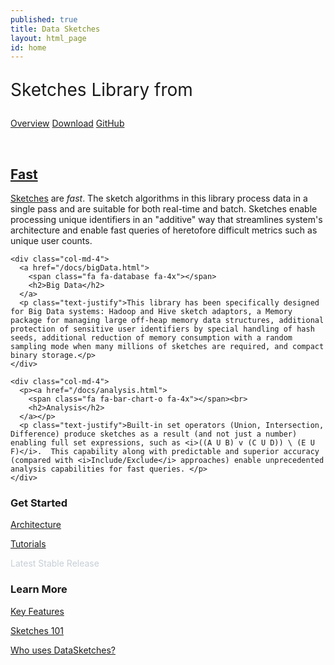 ```yaml
---
published: true
title: Data Sketches
layout: html_page
id: home
---
```


<link rel="stylesheet" href="css/index.css">

<main class="druid-masthead">
  <div class="container">
  <div class="row">
    <div class="col-md-8 col-md-offset-2 text-center">
      <span class="ds-bootlogo"></span>
      <p class="lead" style="font-size: 28px">Sketches Library from <span class="y-bootlogo"></span></p>
      <p>
        <a class="btn btn-lg btn-outline-inverse" href="docs/KeyFeatures.html"><span class="fa fa-info-circle"></span> Overview</a>
        <a class="btn btn-lg btn-outline-inverse" href="downloads.html"><span class="fa fa-download"></span> Download</a>
        <a class="btn btn-lg btn-outline-inverse" href="https://github.com/datasketches"><span class="fa fa-github"></span> GitHub</a>
      </p>
    </div>
  </div>
  </div>
</main>

<div class="container">
  <div class="row">
    <div class="col-md-8 col-md-offset-2 text-center">
    </div>
  </div>
  <div class="row text-center main-marketing">
    <div class="col-md-4">
      <p><a href="/docs/fast.html">
        <span class="fa fa-fighter-jet fa-4x"></span><br>
        <h2>Fast</h2>
      </a></p>
      <p class="text-justify"><a href="/docs/SketchOrigins.html">Sketches</a> are <i>fast</i>. The sketch algorithms in this library process data in a single pass and are suitable for both real-time and batch. Sketches enable processing unique identifiers in an "additive" way that streamlines system's architecture and enable fast queries of heretofore difficult metrics such as unique user counts.</p>
    </div>

    <div class="col-md-4">
      <a href="/docs/bigData.html">
        <span class="fa fa-database fa-4x"></span>
        <h2>Big Data</h2>
      </a>
      <p class="text-justify">This library has been specifically designed for Big Data systems: Hadoop and Hive sketch adaptors, a Memory package for managing large off-heap memory data structures, additional protection of sensitive user identifiers by special handling of hash seeds, additional reduction of memory consumption with a random sampling mode when many millions of sketches are required, and compact binary storage.</p>
    </div>

    <div class="col-md-4">
      <p><a href="/docs/analysis.html">
        <span class="fa fa-bar-chart-o fa-4x"></span><br>
        <h2>Analysis</h2>
      </a></p>
      <p class="text-justify">Built-in set operators (Union, Intersection, Difference) produce sketches as a result (and not just a number) enabling full set expressions, such as <i>((A U B) v (C U D)) \ (E U F)</i>.  This capability along with predictable and superior accuracy (compared with <i>Include/Exclude</i> approaches) enable unprecedented analysis capabilities for fast queries. </p>
    </div>
  </div>
</div>

<div class="druid-panel">
  <div class="container">
    <div class="row-fluid text-center">
      <div class="col-sm-4 col-sm-offset-2">
        <h3>Get Started</h3>
        <p><a href="/docs/architecture.html">Architecture</a></p> <!-- add {{site.stable_version}} -->
        <p><a href="/docs/tutorials.html">Tutorials</a></p> <!-- add {{site.stable_version}} -->
        <p style="color:rgba(177,186,198,0.7)">Latest Stable Release</p> <!-- add {{site.stable_version}} -->
      </div>
      <div class="col-sm-4">
        <h3>Learn More</h3>
        <p><a href="/docs/KeyFeatures.html">Key Features</a></p>
        <p><a href="/docs/theChallenge.html">Sketches 101</a></p>
        <p><a href="/docs/whoUses.html">Who uses DataSketches?</a></p>
      </div>
    </div>
  </div>
</div>
